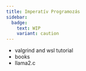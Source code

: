 ```yaml
---
title: Imperatív Programozás
sidebar:
  badge:
    text: WIP
    variant: caution
---
```


- valgrind and wsl tutorial
- books
- llama2.c
